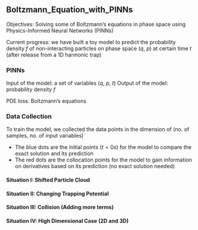 ## Boltzmann_Equation_with_PINNs

Objectives: Solving some of Boltzmann’s equations in phase space using Physics-Informed Neural Networks (PINNs)

Current progress: we have built a toy model to predict the probability density $f$ of non-interacting particles on phase space ($q$, $p$) at certain time $t$ (after release from a 1D harmonic trap)

### PINNs

Input of the model: a set of variables ($q$, $p$, $t$)
Output of the model: probability density $f$

PDE loss: Boltzmann’s equations

### Data Collection

To train the model, we collected the data points in the dimension of (no. of samples, no. of input variables)
* The blue dots are the initial points ($t = 0s$) for the model to compare the exact solution and its prediction
* The red dots are the collocation points for the model to gain information on derivatives based on its prediction (no exact solution needed)

#### Situation I: Shifted Particle Cloud

#### Situation II: Changing Trapping Potential

#### Situation III: Collision (Adding more terms)

#### Situation IV: High Dimensional Case (2D and 3D)